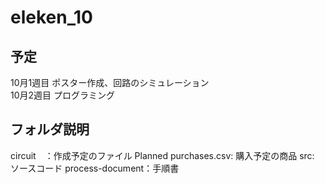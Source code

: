 # eleken_10
## 予定
10月1週目 ポスター作成、回路のシミュレーション  
10月2週目 プログラミング
## フォルダ説明
circuit　：作成予定のファイル
Planned purchases.csv: 購入予定の商品
src: ソースコード
process-document：手順書
